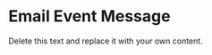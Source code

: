                            

Email Event Message
===================

Delete this text and replace it with your own content.
